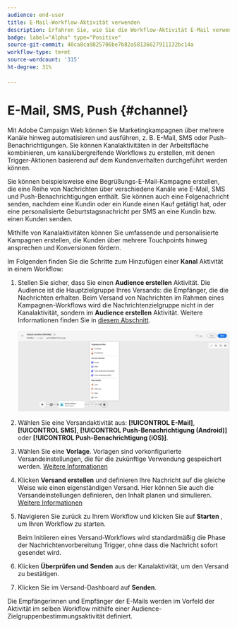 ```yaml
---
audience: end-user
title: E-Mail-Workflow-Aktivität verwenden
description: Erfahren Sie, wie Sie die Workflow-Aktivität E-Mail verwenden.
badge: label="Alpha" type="Positive"
source-git-commit: 40ca8ca9825706be7b82a58136627911132bc14a
workflow-type: tm+mt
source-wordcount: '315'
ht-degree: 31%

---
```



# E-Mail, SMS, Push {#channel}

Mit Adobe Campaign Web können Sie Marketingkampagnen über mehrere Kanäle hinweg automatisieren und ausführen, z. B. E-Mail, SMS oder Push-Benachrichtigungen. Sie können Kanalaktivitäten in der Arbeitsfläche kombinieren, um kanalübergreifende Workflows zu erstellen, mit denen Trigger-Aktionen basierend auf dem Kundenverhalten durchgeführt werden können.

Sie können beispielsweise eine Begrüßungs-E-Mail-Kampagne erstellen, die eine Reihe von Nachrichten über verschiedene Kanäle wie E-Mail, SMS und Push-Benachrichtigungen enthält. Sie können auch eine Folgenachricht senden, nachdem eine Kundin oder ein Kunde einen Kauf getätigt hat, oder eine personalisierte Geburtstagsnachricht per SMS an eine Kundin bzw. einen Kunden senden.

Mithilfe von Kanalaktivitäten können Sie umfassende und personalisierte Kampagnen erstellen, die Kunden über mehrere Touchpoints hinweg ansprechen und Konversionen fördern.

Im Folgenden finden Sie die Schritte zum Hinzufügen einer **Kanal** Aktivität in einem Workflow:

1. Stellen Sie sicher, dass Sie einen **Audience erstellen** Aktivität. Die Audience ist die Hauptzielgruppe Ihres Versands: die Empfänger, die die Nachrichten erhalten. Beim Versand von Nachrichten im Rahmen eines Kampagnen-Workflows wird die Nachrichtenzielgruppe nicht in der Kanalaktivität, sondern im **Audience erstellen** Aktivität. Weitere Informationen finden Sie in [diesem Abschnitt](build-audience.md).

   ![](../../msg/assets/add-delivery-in-wf.png)

1. Wählen Sie eine Versandaktivität aus: **[!UICONTROL E-Mail]**, **[!UICONTROL SMS]**, **[!UICONTROL Push-Benachrichtigung (Android)]** oder **[!UICONTROL Push-Benachrichtigung (iOS)]**.

1. Wählen Sie eine **Vorlage**. Vorlagen sind vorkonfigurierte Versandeinstellungen, die für die zukünftige Verwendung gespeichert werden. [Weitere Informationen](../../msg/delivery-template.md)

1. Klicken **Versand erstellen** und definieren Ihre Nachricht auf die gleiche Weise wie einen eigenständigen Versand. Hier können Sie auch die Versandeinstellungen definieren, den Inhalt planen und simulieren. [Weitere Informationen](../../msg/gs-message.md)

1. Navigieren Sie zurück zu Ihrem Workflow und klicken Sie auf **Starten** , um Ihren Workflow zu starten.

   Beim Initiieren eines Versand-Workflows wird standardmäßig die Phase der Nachrichtenvorbereitung Trigger, ohne dass die Nachricht sofort gesendet wird.

1. Klicken **Überprüfen und Senden** aus der Kanalaktivität, um den Versand zu bestätigen.

1. Klicken Sie im Versand-Dashboard auf **Senden**.

<!--
description, which use case you can perform (common other activities that you can link before of after the activity)

how to add and configure the activity

example of a configured activity within a workflow
The Email delivery activity allows you to configure the sending an email in a workflow. 

-->



<!-- Scheduled emails available?

This can be a single send email and sent just once, or it can be a recurring email.
* Single send emails are standard emails, sent once.
* Recurring emails allow you to send the same email multiple times to different targets over a defined period. You can aggregate the deliveries per period in order to get reports that correspond to your needs.

When linked to a scheduler, you can define recurring emails.-->

Die Empfängerinnen und Empfänger der E-Mails werden im Vorfeld der Aktivität im selben Workflow mithilfe einer Audience-Zielgruppenbestimmungsaktivität definiert.

<!--The message preparation is triggered according to the workflow execution parameters. From the message dashboard, you can select whether to request or not a manual confirmation to send the message (required by default). You can start the workflow manually or place a scheduler activity in the workflow to automate execution.-->
